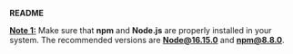 **README**

<ins>**Note 1:**</ins> 
Make sure that **npm** and **Node.js** are properly installed in your system. The recommended versions are **Node@16.15.0** and **npm@8.8.0**.